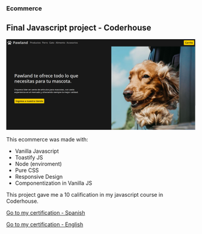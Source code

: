 ### Ecommerce
## Final Javascript project - Coderhouse

![The San Juan Mountains are beautiful!](pawland-home.png "Pawland Home")


This ecommerce was made with:
 - Vanilla Javascript
 - Toastify JS
 - Node (enviroment)
 - Pure CSS
 - Responsive Design
 - Componentization in Vanilla JS
 
This project gave me a 10 calification in my javascript course in Coderhouse.

[Go to my certification - Spanish](https://www.coderhouse.com/certificados/630291c90b8bf304192cb3ac)

[Go to my certification - English](https://www.coderhouse.com/certificados/630291c90b8bf304192cb3ac?lang=en)
 
